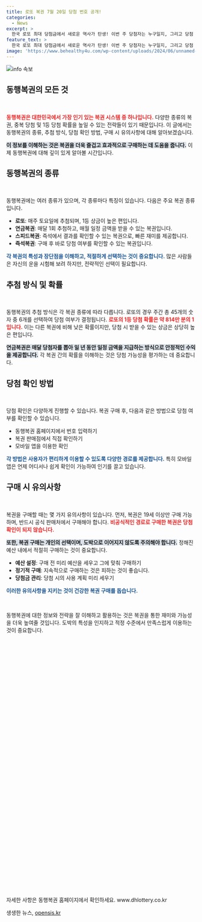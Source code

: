 ```yaml
---
title: 로또 복권 7월 20일 당첨 번호 공개!
categories:
  - News
excerpt: >
  한국 로또 최대 당첨금에서 새로운 역사가 탄생! 이번 주 당첨자는 누구일지, 그리고 당첨 확률을 높이는 비밀은 무엇인지 확인해보세요! 클릭하셔서 놓치지 마세요!
feature_text: >
  한국 로또 최대 당첨금에서 새로운 역사가 탄생! 이번 주 당첨자는 누구일지, 그리고 당첨 확률을 높이는 비밀은 무엇인지 확인해보세요! 클릭하셔서 놓치지 마세요!
image: 'https://www.behealthy4u.com/wp-content/uploads/2024/06/unnamed-file.png'
---
```


<p><img src="https://www.behealthy4u.com/wp-content/uploads/2024/06/unnamed-file.png" alt="info 속보" /></p>

<h2 data-ke-size="size26">동행복권의 모든 것</h2>

<p data-ke-size="size16">&nbsp;</p>

<p><b><span style="color: #ee2323;">동행복권은 대한민국에서 가장 인기 있는 복권 시스템 중 하나입니다.</span></b> 다양한 종류의 복권, 중복 당첨 및 1등 당첨 확률을 높일 수 있는 전략들이 있기 때문입니다. 이 글에서는 동행복권의 종류, 추첨 방식, 당첨 확인 방법, 구매 시 유의사항에 대해 알아보겠습니다. </p>

<p><b><span style="background-color: #21538527;">이 정보를 이해하는 것은 복권을 더욱 즐겁고 효과적으로 구매하는 데 도움을 줍니다.</span></b> 이제 동행복권에 대해 깊이 있게 알아볼 시간입니다. </p>

<h2 data-ke-size="size26">동행복권의 종류</h2>

<p data-ke-size="size16">&nbsp;</p>

<p>동행복권에는 여러 종류가 있으며, 각 종류마다 특징이 있습니다. 다음은 주요 복권 종류입니다.</p>

<ul>
    <li><b>로또</b>: 매주 토요일에 추첨되며, 1등 상금이 높은 편입니다.</li>
    <li><b>연금복권</b>: 매달 1회 추첨하고, 매월 일정 금액을 받을 수 있는 복권입니다.</li>
    <li><b>스피드복권</b>: 즉석에서 결과를 확인할 수 있는 복권으로, 빠른 재미를 제공합니다.</li>
    <li><b>즉석복권</b>: 구매 후 바로 당첨 여부를 확인할 수 있는 복권입니다.</li>
</ul>

<p><b><span style="color: #1a5490;">각 복권의 특성과 장단점을 이해하고, 적절하게 선택하는 것이 중요합니다.</span></b> 많은 사람들은 자신의 운을 시험해 보려 하지만, 전략적인 선택이 필요합니다. </p>

<h2 data-ke-size="size26">추첨 방식 및 확률</h2>

<p data-ke-size="size16">&nbsp;</p>

<p>동행복권의 추첨 방식은 각 복권 종류에 따라 다릅니다. 로또의 경우 주간 총 45개의 숫자 중 6개를 선택하여 당첨 여부가 결정됩니다. 
<b><span style="color: #ee2323;">로또의 1등 당첨 확률은 약 814만 분의 1입니다.</span></b> 이는 다른 복권에 비해 낮은 확률이지만, 당첨 시 받을 수 있는 상금은 상당히 높은 편입니다. </p>

<p><b><span style="background-color: #21538527;">연금복권은 매달 당첨자를 뽑아 일 년 동안 일정 금액을 지급하는 방식으로 안정적인 수익을 제공합니다.</span></b> 각 복권 간의 확률을 이해하는 것은 당첨 가능성을 평가하는 데 중요합니다. </p>

<h2 data-ke-size="size26">당첨 확인 방법</h2>

<p data-ke-size="size16">&nbsp;</p>

<p>당첨 확인은 다양하게 진행할 수 있습니다. 복권 구매 후, 다음과 같은 방법으로 당첨 여부를 확인할 수 있습니다. </p>

<ul>
    <li>동행복권 홈페이지에서 번호 입력하기</li>
    <li>복권 판매점에서 직접 확인하기</li>
    <li>모바일 앱을 이용한 확인</li>
</ul>

<p><b><span style="color: #1a5490;">각 방법은 사용자가 편리하게 이용할 수 있도록 다양한 경로를 제공합니다.</span></b> 특히 모바일 앱은 언제 어디서나 쉽게 확인이 가능하여 인기를 끌고 있습니다. </p>

<h2 data-ke-size="size26">구매 시 유의사항</h2>

<p data-ke-size="size16">&nbsp;</p>

<p>복권을 구매할 때는 몇 가지 유의사항이 있습니다. 먼저, 복권은 19세 이상만 구매 가능하며, 반드시 공식 판매처에서 구매해야 합니다. 
<b><span style="color: #ee2323;">비공식적인 경로로 구매한 복권은 당첨 확인이 되지 않습니다.</span></b> </p>

<p><b><span style="background-color: #21538527;">또한, 복권 구매는 개인의 선택이며, 도박으로 이어지지 않도록 주의해야 합니다.</span></b> 정해진 예산 내에서 적절히 구매하는 것이 중요합니다. </p>

<ul>
    <li><b>예산 설정</b>: 구매 전 미리 예산을 세우고 그에 맞춰 구매하기</li>
    <li><b>정기적 구매</b>: 지속적으로 구매하는 것은 피하는 것이 좋습니다.</li>
    <li><b>당첨금 관리</b>: 당첨 시의 사용 계획 미리 세우기</li>
</ul>

<p><b><span style="color: #1a5490;">이러한 유의사항을 지키는 것이 건강한 복권 구매를 돕습니다.</span></b> </p>

<p data-ke-size="size16">&nbsp;</p>

<p>동행복권에 대한 정보와 전략을 잘 이해하고 활용하는 것은 복권을 통한 재미와 가능성을 더욱 높여줄 것입니다. 도박의 특성을 인지하고 적정 수준에서 만족스럽게 이용하는 것이 중요합니다. </p>

<p data-ke-size="size16">&nbsp;</p> 

<p data-ke-size="size16">&nbsp;</p> 

<p data-ke-size="size16">&nbsp;</p> 

<p data-ke-size="size16">&nbsp;</p> 

<p data-ke-size="size16">&nbsp;</p> 

<p data-ke-size="size16">&nbsp;</p> 

<p data-ke-size="size16">&nbsp;</p>

<p data-ke-size="size16">&nbsp;</p> 

<p data-ke-size="size16">&nbsp;</p>

<p data-ke-size="size16">&nbsp;</p>

<p data-ke-size="size16">&nbsp;</p> 

<p data-ke-size="size16">&nbsp;</p> 

<p data-ke-size="size16">&nbsp;</p> 

<p data-ke-size="size16">&nbsp;</p> 

<p data-ke-size="size16">&nbsp;</p> 

<p data-ke-size="size16">&nbsp;</p> 

<p data-ke-size="size16">&nbsp;</p>

<p data-ke-size="size16">&nbsp;</p>

<p data-ke-size="size16">&nbsp;</p> 

<p data-ke-size="size16">&nbsp;</p>

<p data-ke-size="size16">&nbsp;</p> 

<p data-ke-size="size16">&nbsp;</p>

<p>자세한 사항은 동행복권 홈페이지에서 확인하세요. www.dhlottery.co.kr</p>
생생한 뉴스, <a href="https://opensis.kr" rel="dofollow">opensis.kr</a>


